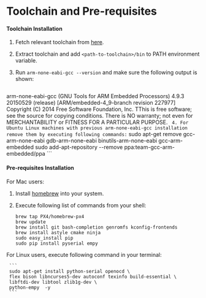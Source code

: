 # Toolchain and Pre-requisites



#### Toolchain Installation

1. Fetch relevant toolchain from [here](https://launchpad.net/gcc-arm-embedded/4.9/4.9-2015-q3-update).

2. Extract toolchain and add `<path-to-toolchain>/bin` to PATH environment variable.

3. Run `arm-none-eabi-gcc --version` and make sure the following output is shown: 

    ```
arm-none-eabi-gcc (GNU Tools for ARM Embedded Processors) 4.9.3 20150529 (release) [ARM/embedded-4_9-branch revision 227977]
Copyright (C) 2014 Free Software Foundation, Inc.
TThis is free software; see the source for copying conditions.  There is NO
warranty; not even for MERCHANTABILITY or FITNESS FOR A PARTICULAR PURPOSE.
    ``` 
4. For Ubuntu Linux machines with previous arm-none-eabi-gcc installation remove them by executing following commands:
    ```
    sudo apt-get remove gcc-arm-none-eabi gdb-arm-none-eabi binutils-arm-none-eabi gcc-arm-embedded
    sudo add-apt-repository --remove ppa:team-gcc-arm-embedded/ppa
    ``` 

#### Pre-requisites Installation
 
For Mac users:

 1. Install [homebrew](http://brew.sh/) into your system.
 
 2. Execute following list of commands from your shell:
     ```
     brew tap PX4/homebrew-px4
     brew update
     brew install git bash-completion genromfs kconfig-frontends
     brew install astyle cmake ninja
     sudo easy_install pip
     sudo pip install pyserial empy
     ```
 
  For Linux users, execute following command in your terminal:
 
     ```
     sudo apt-get install python-serial openocd \
     flex bison libncurses5-dev autoconf texinfo build-essential \
     libftdi-dev libtool zlib1g-dev \
     python-empy  -y
     ```
 
